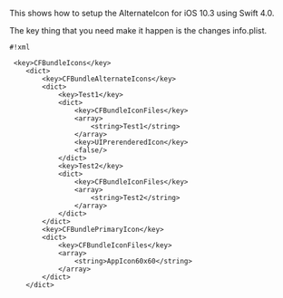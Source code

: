 This shows how to setup the AlternateIcon for iOS 10.3 using Swift 4.0.

The key thing that you need make it happen is the changes info.plist. 


```
#!xml

 <key>CFBundleIcons</key>
    <dict>
        <key>CFBundleAlternateIcons</key>
        <dict>
            <key>Test1</key>
            <dict>
                <key>CFBundleIconFiles</key>
                <array>
                    <string>Test1</string>
                </array>
                <key>UIPrerenderedIcon</key>
                <false/>
            </dict>
            <key>Test2</key>
            <dict>
                <key>CFBundleIconFiles</key>
                <array>
                    <string>Test2</string>
                </array>
            </dict>
        </dict>
        <key>CFBundlePrimaryIcon</key>
        <dict>
            <key>CFBundleIconFiles</key>
            <array>
                <string>AppIcon60x60</string>
            </array>
        </dict>
    </dict>
```
